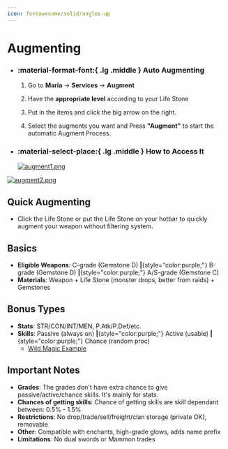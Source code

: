 ```yaml
---
icon: fontawesome/solid/angles-up
---
```


# Augmenting

<div class="grid cards" markdown>

- ### :material-format-font:{ .lg .middle } __Auto Augmenting__
    1. Go to **Maria** -> **Services** -> **Augment**

    2. Have the **appropriate level** according to your Life Stone
    
    3. Put in the items and click the big arrow on the right.
    
    4. Select the augments you want and Press **"Augment"** to start the automatic Augment Process.

- ### :material-select-place:{ .lg .middle } __How to Access It__
    [![augment1.png](https://i.postimg.cc/5N124tvT/augment1.png)](https://postimg.cc/4nLgwsWQ)
    
    
</div>

[![augment2.png](https://i.postimg.cc/SQcKb9Xc/augment2.png)](https://postimg.cc/yWYKFkyN)

## Quick Augmenting

- Click the Life Stone or put the Life Stone on your hotbar to quickly augment your weapon without filtering system.


## Basics
- **Eligible Weapons**: C-grade (Gemstone D) **|**{style="color:purple;"} B-grade (Gemstone D) **|**{style="color:purple;"} A/S-grade (Gemstone C)
- **Materials**: Weapon + Life Stone (monster drops, better from raids) + Gemstones

## Bonus Types
- **Stats**: STR/CON/INT/MEN, P.Atk/P.Def/etc.
- **Skills**: Passive (always on) **|**{style="color:purple;"} Active (usable) **|**{style="color:purple;"} Chance (random proc)
    - [Wild Magic Example](https://lineage2wiki.org/interlude/skill/3142/item-skill-wild-magic/) 

## Important Notes
- **Grades**: The grades don't have extra chance to give passive/active/chance skills. It's mainly for stats.
- **Chances of getting skills**: Chance of getting skills are skill dependant between: 0.5% - 1.5%
- **Restrictions**: No drop/trade/sell/freight/clan storage (private OK), removable
- **Other**: Compatible with enchants, high-grade glows, adds name prefix
- **Limitations**: No dual swords or Mammon trades
